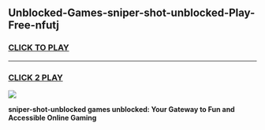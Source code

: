 
## Unblocked-Games-sniper-shot-unblocked-Play-Free-nfutj
<h3>
<a href="https://premium76.site?title=sniper-shot-unblocked&ref=23A">CLICK TO PLAY</a></h3>
<hr>

<h3>
<a href="https://premium76.site?title=sniper-shot-unblocked&ref=23A">CLICK 2 PLAY</a>
  
</h3>

<a href="https://premium76.site?title=sniper-shot-unblocked&ref=23A"><img src="https://clearcache.store/games.png"></a>


**sniper-shot-unblocked games unblocked: Your Gateway to Fun and Accessible Online Gaming**
